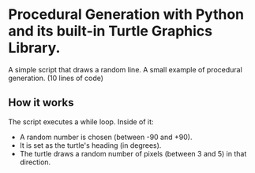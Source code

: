 # Procedural Generation with Python and its built-in Turtle Graphics Library.
A simple script that draws a random line. A small example of procedural generation.
(10 lines of code)


## How it works
The script executes a while loop. Inside of it:
- A random number is chosen (between -90 and +90).
- It is set as the turtle's heading (in degrees).
- The turtle draws a random number of pixels (between 3 and 5) in that direction.
